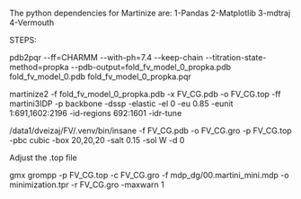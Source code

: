 The python dependencies for Martinize are: 
1-Pandas
2-Matplotlib
3-mdtraj
4-Vermouth

STEPS:

pdb2pqr --ff=CHARMM         --with-ph=7.4         --keep-chain         --titration-state-method=propka      --pdb-output=fold_fv_model_0_propka.pdb         fold_fv_model_0.pdb fold_fv_model_0_propka.pqr

martinize2 -f fold_fv_model_0_propka.pdb -x FV_CG.pdb -o FV_CG.top -ff martini3IDP -p backbone -dssp -elastic -el 0 -eu 0.85 -eunit 1:691,1602:2196 -id-regions 692:1601 -idr-tune

/data1/dveizaj/FV/.venv/bin/insane -f FV_CG.pdb -o FV_CG.gro -p FV_CG.top -pbc cubic -box 20,20,20 -salt 0.15 -sol W -d 0

Adjust the .top file

gmx grompp -p FV_CG.top -c FV_CG.gro -f mdp_dg/00.martini_mini.mdp -o minimization.tpr -r FV_CG.gro -maxwarn 1

